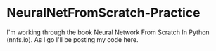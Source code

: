 # NeuralNetFromScratch-Practice
I'm working through the book Neural Network From Scratch In Python (nnfs.io). As I go I'll be posting my code here.
